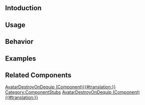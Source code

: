 <languages></languages> <translate>

## Intoduction

## Usage

## Behavior

## Examples

## Related Components

</translate>

[AvatarDestroyOnDequip
(Component){{#translation:}}](Category:Components{{#translation:}} "wikilink")
[Category:ComponentStubs](Category:ComponentStubs "wikilink")
[AvatarDestroyOnDequip
(Component){{#translation:}}](Category:Components:Users:Common_Avatar_System{{#translation:}} "wikilink")